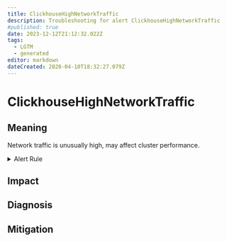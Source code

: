 ```yaml
---
title: ClickhouseHighNetworkTraffic
description: Troubleshooting for alert ClickhouseHighNetworkTraffic
#published: true
date: 2023-12-12T21:12:32.022Z
tags: 
  - LGTM
  - generated
editor: markdown
dateCreated: 2020-04-10T18:32:27.079Z
---
```


# ClickhouseHighNetworkTraffic

## Meaning
[//]: # "Short paragraph that explains what the alert means"
Network traffic is unusually high, may affect cluster performance.

<details>
  <summary>Alert Rule</summary>

{{% rule "clickhouse/clickhouse-internal.yml" "ClickhouseHighNetworkTraffic" %}}

<!-- Rule when generated

```yaml
alert: ClickhouseHighNetworkTraffic
expr: ClickHouseMetrics_NetworkSend > 250 or ClickHouseMetrics_NetworkReceive > 250
for: 5m
labels:
    severity: warning
annotations:
    summary: ClickHouse High Network Traffic (instance {{ $labels.instance }})
    description: |-
        Network traffic is unusually high, may affect cluster performance.
          VALUE = {{ $value }}
          LABELS = {{ $labels }}
    runbook: https://github.com/srerun/prometheus-alerts/blob/main/content/runbooks/clickhouse-internal/ClickhouseHighNetworkTraffic.md

```

-->

</details>


## Impact
[//]: # "What could / will happen if the alert is not addressed"



## Diagnosis
[//]: # "Steps to take to identify the cause of the problem"



## Mitigation
[//]: # "The steps necessary to resolve the alert"
